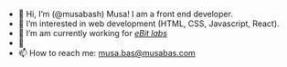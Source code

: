 - 👋 Hi, I’m (@musabash) Musa! I am a front end developer.
- 👀 I’m interested in web development (HTML, CSS, Javascript, React).
- 🌱 I’m am currently working for *[eBit labs](https://ebitlabs.com/)*
- 💞️ 
- 📫 How to reach me: musa.bas@musabas.com

<!---
musabash/musabash is a ✨ special ✨ repository because its `README.md` (this file) appears on your GitHub profile.
You can click the Preview link to take a look at your changes.
--->
